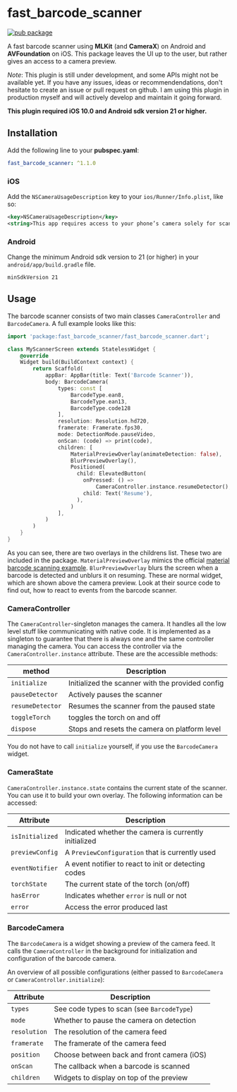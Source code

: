 # fast_barcode_scanner

[![pub package](https://img.shields.io/pub/v/fast_barcode_scanner)](https://pub.dev/packages/fast_barcode_scanner)

A fast barcode scanner using **MLKit** (and **CameraX**) on Android and **AVFoundation** on iOS. This package leaves the UI up to the user, but rather gives an access to a camera preview.

*Note*: This plugin is still under development, and some APIs might not be available yet. If you have any issues, ideas or recommendendations, don't hesitate to create an issue or pull request on github. I am using this plugin in production myself and will actively develop and maintain it going forward.

**This plugin required iOS 10.0 and Android sdk version 21 or higher.**

## Installation
Add the following line to your **pubspec.yaml**:
```yaml
fast_barcode_scanner: ^1.1.0
```
### iOS
Add the `NSCameraUsageDescription` key to your `ios/Runner/Info.plist`, like so:
```xml
<key>NSCameraUsageDescription</key>
<string>This app requires access to your phone’s camera solely for scanning barcodes</string>
```

### Android
Change the minimum Android sdk version to 21 (or higher) in your `android/app/build.gradle` file.
```
minSdkVersion 21
```

## Usage
The barcode scanner consists of two main classes `CameraController` and `BarcodeCamera`.
A full example looks like this:
```dart
import 'package:fast_barcode_scanner/fast_barcode_scanner.dart';

class MyScannerScreen extends StatelessWidget {
    @override
    Widget build(BuildContext context) {
        return Scaffold(
            appBar: AppBar(title: Text('Barcode Scanner')),
            body: BarcodeCamera(
                types: const [
                    BarcodeType.ean8,
                    BarcodeType.ean13,
                    BarcodeType.code128
                ],
                resolution: Resolution.hd720,
                framerate: Framerate.fps30,
                mode: DetectionMode.pauseVideo,
                onScan: (code) => print(code),
                children: [
                    MaterialPreviewOverlay(animateDetection: false),
                    BlurPreviewOverlay(),
                    Positioned(
                      child: ElevatedButton(
                        onPressed: () =>
                            CameraController.instance.resumeDetector(),
                        child: Text('Resume'),
                      ),
                    )
                ],
            )
        )
    }
}
```
As you can see, there are two overlays in the childrens list. These two are included in the package. `MaterialPreviewOverlay` mimics the official [material barcode scanning example](https://material.io/design/machine-learning/barcode-scanning.html#usage). `BlurPreviewOverlay` blurs the screen when a barcode is detected and unblurs it on resuming. These are normal widget, which are shown above the camera preview. Look at their source code to find out, how to react to events from the barcode scanner.

### CameraController
The `CameraController`-singleton manages the camera. It handles all the low level stuff like communicating with native code. It is implemented as a singleton to guarantee that there is always one and the same controller managing the camera. You can access the controller via the `CameraController.instance` attribute. These are the accessible methods:

method          |Description                                      
----------------|-------------------------------------------------
`initialize`    | Initialized the scanner with the provided config          
`pauseDetector` | Actively pauses the scanner                      
`resumeDetector`| Resumes the scanner from the paused state       
`toggleTorch`   | toggles the torch on and off                    
`dispose`       | Stops and resets the camera on platform level   

You do not have to call `initialize` yourself, if you use the `BarcodeCamera` widget.

### CameraState
`CameraController.instance.state` contains the current state of the scanner.
You can use it to build your own overlay. The following information can be accessed:

Attribute | Description
----------------|-------------------------------------------------
`isInitialized` | Indicated whether the camera is currently initialized
`previewConfig` | A `PreviewConfiguration` that is currently used
`eventNotifier` | A event notifier to react to init or detecting codes
`torchState`    | The current state of the torch (on/off)
`hasError`      | Indicates whether `error` is null or not
`error`         | Access the error produced last

### BarcodeCamera
The `BarcodeCamera` is a widget showing a preview of the camera feed. It calls the `CameraController` in the background for initialization and configuration of the barcode camera.

An overview of all possible configurations (either passed to `BarcodeCamera` or `CameraController.initialize`):

Attribute    |Description                                              
-------------|---------------------------------------------------------
`types`      | See code types to scan (see `BarcodeType`)              
`mode`       | Whether to pause the camera on detection                          
`resolution` | The resolution of the camera feed                        
`framerate`  | The framerate of the camera feed                        
`position`   | Choose between back and front camera (iOS)         
`onScan`     | The callback when a barcode is scanned                  
`children`   | Widgets to display on top of the preview
